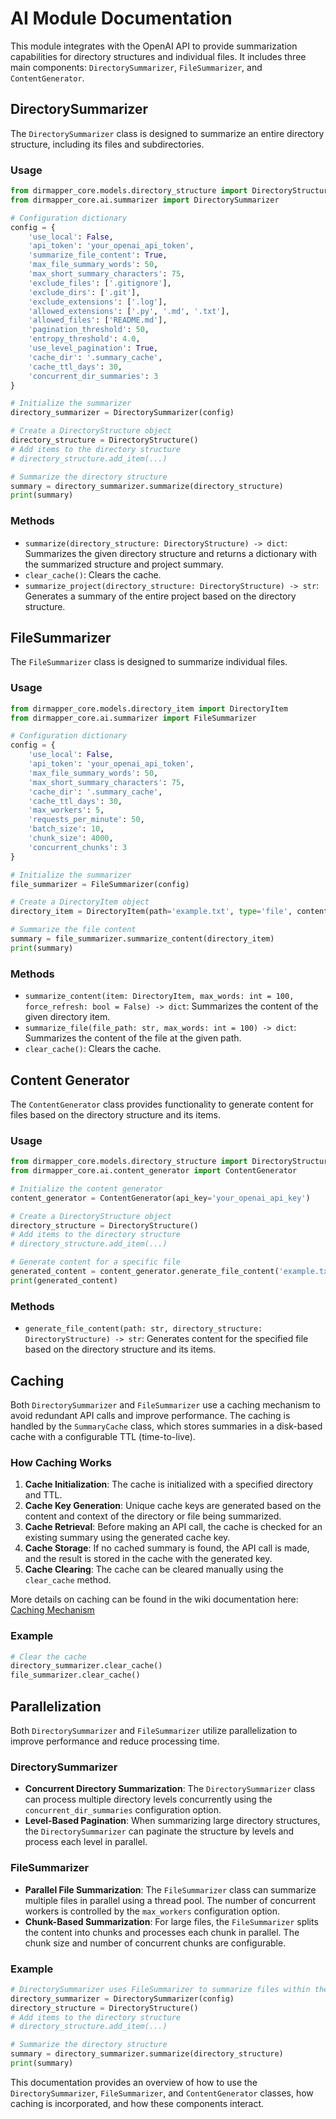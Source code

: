 # AI Module Documentation

This module integrates with the OpenAI API to provide summarization capabilities for directory structures and individual files. It includes three main components: `DirectorySummarizer`, `FileSummarizer`, and `ContentGenerator`.

## DirectorySummarizer

The `DirectorySummarizer` class is designed to summarize an entire directory structure, including its files and subdirectories.

### Usage

```python
from dirmapper_core.models.directory_structure import DirectoryStructure
from dirmapper_core.ai.summarizer import DirectorySummarizer

# Configuration dictionary
config = {
    'use_local': False,
    'api_token': 'your_openai_api_token',
    'summarize_file_content': True,
    'max_file_summary_words': 50,
    'max_short_summary_characters': 75,
    'exclude_files': ['.gitignore'],
    'exclude_dirs': ['.git'],
    'exclude_extensions': ['.log'],
    'allowed_extensions': ['.py', '.md', '.txt'],
    'allowed_files': ['README.md'],
    'pagination_threshold': 50,
    'entropy_threshold': 4.0,
    'use_level_pagination': True,
    'cache_dir': '.summary_cache',
    'cache_ttl_days': 30,
    'concurrent_dir_summaries': 3
}

# Initialize the summarizer
directory_summarizer = DirectorySummarizer(config)

# Create a DirectoryStructure object
directory_structure = DirectoryStructure()
# Add items to the directory structure
# directory_structure.add_item(...)

# Summarize the directory structure
summary = directory_summarizer.summarize(directory_structure)
print(summary)
```

### Methods

- `summarize(directory_structure: DirectoryStructure) -> dict`: Summarizes the given directory structure and returns a dictionary with the summarized structure and project summary.
- `clear_cache()`: Clears the cache.
- `summarize_project(directory_structure: DirectoryStructure) -> str`: Generates a summary of the entire project based on the directory structure.

## FileSummarizer

The `FileSummarizer` class is designed to summarize individual files.

### Usage

```python
from dirmapper_core.models.directory_item import DirectoryItem
from dirmapper_core.ai.summarizer import FileSummarizer

# Configuration dictionary
config = {
    'use_local': False,
    'api_token': 'your_openai_api_token',
    'max_file_summary_words': 50,
    'max_short_summary_characters': 75,
    'cache_dir': '.summary_cache',
    'cache_ttl_days': 30,
    'max_workers': 5,
    'requests_per_minute': 50,
    'batch_size': 10,
    'chunk_size': 4000,
    'concurrent_chunks': 3
}

# Initialize the summarizer
file_summarizer = FileSummarizer(config)

# Create a DirectoryItem object
directory_item = DirectoryItem(path='example.txt', type='file', content='This is an example file content.')

# Summarize the file content
summary = file_summarizer.summarize_content(directory_item)
print(summary)
```

### Methods

- `summarize_content(item: DirectoryItem, max_words: int = 100, force_refresh: bool = False) -> dict`: Summarizes the content of the given directory item.
- `summarize_file(file_path: str, max_words: int = 100) -> dict`: Summarizes the content of the file at the given path.
- `clear_cache()`: Clears the cache.

## Content Generator

The `ContentGenerator` class provides functionality to generate content for files based on the directory structure and its items.

### Usage

```python
from dirmapper_core.models.directory_structure import DirectoryStructure
from dirmapper_core.ai.content_generator import ContentGenerator

# Initialize the content generator
content_generator = ContentGenerator(api_key='your_openai_api_key')

# Create a DirectoryStructure object
directory_structure = DirectoryStructure()
# Add items to the directory structure
# directory_structure.add_item(...)

# Generate content for a specific file
generated_content = content_generator.generate_file_content('example.txt', directory_structure)
print(generated_content)
```

### Methods

- `generate_file_content(path: str, directory_structure: DirectoryStructure) -> str`: Generates content for the specified file based on the directory structure and its items.

## Caching

Both `DirectorySummarizer` and `FileSummarizer` use a caching mechanism to avoid redundant API calls and improve performance. The caching is handled by the `SummaryCache` class, which stores summaries in a disk-based cache with a configurable TTL (time-to-live).

### How Caching Works

1. **Cache Initialization**: The cache is initialized with a specified directory and TTL.
2. **Cache Key Generation**: Unique cache keys are generated based on the content and context of the directory or file being summarized.
3. **Cache Retrieval**: Before making an API call, the cache is checked for an existing summary using the generated cache key.
4. **Cache Storage**: If no cached summary is found, the API call is made, and the result is stored in the cache with the generated key.
5. **Cache Clearing**: The cache can be cleared manually using the `clear_cache` method.

More details on caching can be found in the wiki documentation here: [Caching Mechanism](https://github.com/nashdean/dirmapper-core/wiki/Improving-Responsive-Performance-with-Caching)

### Example

```python
# Clear the cache
directory_summarizer.clear_cache()
file_summarizer.clear_cache()
```

## Parallelization

Both `DirectorySummarizer` and `FileSummarizer` utilize parallelization to improve performance and reduce processing time.

### DirectorySummarizer

- **Concurrent Directory Summarization**: The `DirectorySummarizer` class can process multiple directory levels concurrently using the `concurrent_dir_summaries` configuration option.
- **Level-Based Pagination**: When summarizing large directory structures, the `DirectorySummarizer` can paginate the structure by levels and process each level in parallel.

### FileSummarizer

- **Parallel File Summarization**: The `FileSummarizer` class can summarize multiple files in parallel using a thread pool. The number of concurrent workers is controlled by the `max_workers` configuration option.
- **Chunk-Based Summarization**: For large files, the `FileSummarizer` splits the content into chunks and processes each chunk in parallel. The chunk size and number of concurrent chunks are configurable.

### Example

```python
# DirectorySummarizer uses FileSummarizer to summarize files within the directory structure
directory_summarizer = DirectorySummarizer(config)
directory_structure = DirectoryStructure()
# Add items to the directory structure
# directory_structure.add_item(...)

# Summarize the directory structure
summary = directory_summarizer.summarize(directory_structure)
print(summary)
```

This documentation provides an overview of how to use the `DirectorySummarizer`, `FileSummarizer`, and `ContentGenerator` classes, how caching is incorporated, and how these components interact.
